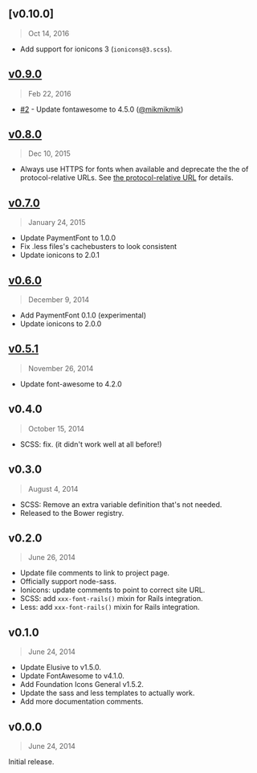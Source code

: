 ## [v0.10.0]
> Oct 14, 2016

- Add support for ionicons 3 (`ionicons@3.scss`).

[v0.9.0]: https://github.com/rstacruz/iconfonts/compare/v0.9.0...v0.10.0
## [v0.9.0]
> Feb 22, 2016

- [#2] - Update fontawesome to 4.5.0 ([@mikmikmik])

[v0.9.0]: https://github.com/rstacruz/iconfonts/compare/v0.8.0...v0.9.0

## [v0.8.0]
> Dec 10, 2015

 * Always use HTTPS for fonts when available and deprecate the the of protocol-relative URLs. See [the protocol-relative URL](http://paulirish.com/2010/the-protocol-relative-url/) for details.

## [v0.7.0]
> January 24, 2015

 * Update PaymentFont to 1.0.0
 * Fix .less files's cachebusters to look consistent
 * Update ionicons to 2.0.1

## [v0.6.0]
 > December 9, 2014

 * Add PaymentFont 0.1.0 (experimental)
 * Update ionicons to 2.0.0

## [v0.5.1]
> November 26, 2014

 * Update font-awesome to 4.2.0

## v0.4.0
> October 15, 2014

 * SCSS: fix. (it didn't work well at all before!)

## v0.3.0
> August 4, 2014

 * SCSS: Remove an extra variable definition that's not needed.
 * Released to the Bower registry.

## v0.2.0
> June 26, 2014

 * Update file comments to link to project page.
 * Officially support node-sass.
 * Ionicons: update comments to point to correct site URL.
 * SCSS: add `xxx-font-rails()` mixin for Rails integration.
 * Less: add `xxx-font-rails()` mixin for Rails integration.

## v0.1.0
> June 24, 2014

 * Update Elusive to v1.5.0.
 * Update FontAwesome to v4.1.0.
 * Add Foundation Icons General v1.5.2.
 * Update the sass and less templates to actually work.
 * Add more documentation comments.

## v0.0.0
> June 24, 2014

Initial release.

[v0.8.0]: https://github.com/rstacruz/iconfonts/compare/v0.7.0...v0.8.0
[v0.7.0]: https://github.com/rstacruz/iconfonts/compare/v0.6.0...v0.7.0
[v0.6.0]: https://github.com/rstacruz/iconfonts/compare/v0.5.1...v0.6.0
[v0.5.1]: https://github.com/rstacruz/iconfonts/compare/v0.4.0...v0.5.1
[#2]: https://github.com/rstacruz/iconfonts/issues/2
[@mikmikmik]: https://github.com/mikmikmik
